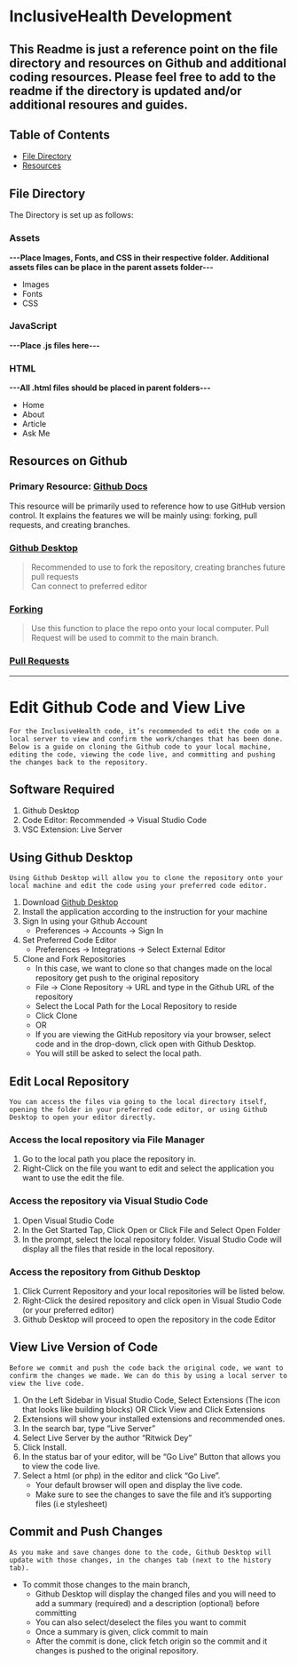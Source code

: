 # InclusiveHealth Development 
## This Readme is just a reference point on the file directory and resources on Github and additional coding resources. Please feel free to add to the readme if the directory is updated and/or additional resoures and guides. 

## Table of Contents 

- [File Directory](#file-directory)
- [Resources](#resources-on-github)
  
  

## File Directory 
The Directory is set up as follows:

### Assets 
**---Place Images, Fonts, and CSS in their respective folder. Additional assets files  can be place in the parent assets folder---**
- Images  
- Fonts 
- CSS 

### JavaScript 
**---Place .js files here---** 
### HTML 
**---All .html files should be placed in parent folders---** 
- Home
- About 
- Article 
- Ask Me

## Resources on Github 

### Primary Resource: [Github Docs](https://docs.github.com/en)
This resource will be primarily used to reference how to use GitHub version control. It explains the features we will be mainly using: forking, pull requests, and creating branches. 

### [Github Desktop](https://desktop.github.com/)
>Recommended to use to fork the repository, creating branches future pull requests   
>Can connect to preferred editor

### [Forking](https://docs.github.com/en/get-started/quickstart/fork-a-repo)
>Use this function to place the repo onto your local computer. Pull Request will be used to commit to the main branch. 

### [Pull Requests](https://docs.github.com/en/pull-requests/collaborating-with-pull-requests/working-with-forks/about-forks)

***


# Edit Github Code and View Live 
```For the InclusiveHealth code, it’s recommended to edit the code on a local server to view and confirm the work/changes that has been done. Below is a guide on cloning the Github code to your local machine, editing the code, viewing the code live, and committing and pushing the changes back to the repository.```

## Software Required 
1. Github Desktop 
2. Code Editor: Recommended → Visual Studio Code 
3. VSC Extension: Live Server

## Using Github Desktop 
```Using Github Desktop will allow you to clone the repository onto your local machine and edit the code using your preferred code editor.```

1. Download [Github Desktop](https://desktop.github.com/)
2. Install the application according to the instruction for your machine 
3. Sign In using your Github Account 
   - Preferences → Accounts → Sign In 
4. Set Preferred Code Editor 
   - Preferences → Integrations → Select External Editor 
5. Clone and Fork Repositories 
   - In this case, we want to clone so that changes made on the local repository get push to the original repository  
   - File → Clone Repository → URL and type in the Github URL of the repository 
   - Select the Local Path for the Local Repository to reside
   - Click Clone 
   - OR 
   - If you are viewing the GitHub repository via your browser, select code and in the drop-down, click open with Github Desktop. 
    - You will still be asked to select the local path.

## Edit Local Repository 
```You can access the files via going to the local directory itself, opening the folder in your preferred code editor, or using Github Desktop to open your editor directly. ```

### Access the local repository via File Manager 
1. Go to the local path you place the repository in. 
2. Right-Click on the file you want to edit and select the application you want to use the edit the file.

### Access the repository via Visual Studio Code 
1. Open Visual Studio Code 
2. In the Get Started Tap, Click Open or Click File and Select Open Folder 
3. In the prompt, select the local repository folder. Visual Studio Code will display all the files that reside in the local repository.

### Access the repository from Github Desktop
1. Click Current Repository and your local repositories will be listed below. 
2. Right-Click the desired repository and click open in Visual Studio Code (or your preferred editor) 
3. Github Desktop will proceed to open the repository in the code Editor

## View Live Version of Code
``` Before we commit and push the code back the original code, we want to confirm the changes we made. We can do this by using a local server to view the live code. ```
1. On the Left Sidebar in Visual Studio Code, Select Extensions (The icon that looks like building blocks) OR Click View and Click Extensions
2. Extensions will show your installed extensions and recommended ones.  
3. In the search bar, type “Live Server” 
4. Select Live Server by the author “Ritwick Dey” 
5. Click Install. 
6. In the status bar of your editor, will be “Go Live” Button that allows you to view the code live. 
7. Select a html (or php) in the editor and click “Go Live”. 
   - Your default browser will open and display the live code. 
   - Make sure to see the changes to save the file and it’s supporting files (i.e stylesheet)

## Commit and Push Changes 
``` As you make and save changes done to the code, Github Desktop will update with those changes, in the changes tab (next to the history tab). ```
- To commit those changes to the main branch,
    - Github Desktop will display the changed files and you will need to add a summary (required) and a description (optional) before committing
     - You can also select/deselect the files you want to commit
    - Once a summary is given, click commit to main
    - After the commit is done, click fetch origin so the commit and it changes is pushed to the original repository.


